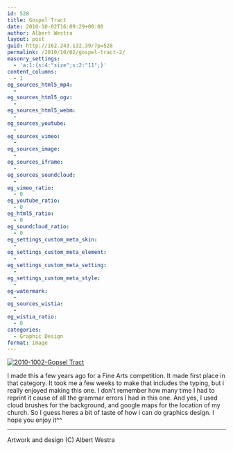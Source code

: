 ```yaml
---
id: 528
title: Gospel Tract
date: 2010-10-02T16:09:29+00:00
author: Albert Westra
layout: post
guid: http://162.243.132.39/?p=528
permalink: /2010/10/02/gospel-tract-2/
masonry_settings:
  - 'a:1:{s:4:"size";s:2:"11";}'
content_columns:
  - 1
eg_sources_html5_mp4:
  - 
eg_sources_html5_ogv:
  - 
eg_sources_html5_webm:
  - 
eg_sources_youtube:
  - 
eg_sources_vimeo:
  - 
eg_sources_image:
  - 
eg_sources_iframe:
  - 
eg_sources_soundcloud:
  - 
eg_vimeo_ratio:
  - 0
eg_youtube_ratio:
  - 0
eg_html5_ratio:
  - 0
eg_soundcloud_ratio:
  - 0
eg_settings_custom_meta_skin:
  - 
eg_settings_custom_meta_element:
  - 
eg_settings_custom_meta_setting:
  - 
eg_settings_custom_meta_style:
  - 
eg-watermark:
  - 
eg_sources_wistia:
  - 
eg_wistia_ratio:
  - 0
categories:
  - Graphic Design
format: image
---
```

[<img class="aligncenter wp-image-1082 size-large" src="http://i1.wp.com/www.odysseywestra.com/wp-content/uploads/2010/10/2010-1002-Gopsel-Tract-769x1024.jpg?fit=769%2C1024" alt="2010-1002-Gopsel Tract" srcset="http://i0.wp.com/www.odysseywestra.com/wp-content/uploads/2010/10/2010-1002-Gopsel-Tract.jpg?resize=769%2C1024 769w, http://i0.wp.com/www.odysseywestra.com/wp-content/uploads/2010/10/2010-1002-Gopsel-Tract.jpg?resize=150%2C200 150w, http://i0.wp.com/www.odysseywestra.com/wp-content/uploads/2010/10/2010-1002-Gopsel-Tract.jpg?resize=376%2C500 376w, http://i0.wp.com/www.odysseywestra.com/wp-content/uploads/2010/10/2010-1002-Gopsel-Tract.jpg?resize=225%2C300 225w, http://i0.wp.com/www.odysseywestra.com/wp-content/uploads/2010/10/2010-1002-Gopsel-Tract.jpg?resize=1202%2C1600 1202w, http://i0.wp.com/www.odysseywestra.com/wp-content/uploads/2010/10/2010-1002-Gopsel-Tract.jpg?w=1350 1350w" sizes="(max-width: 769px) 100vw, 769px" data-recalc-dims="1" />](http://i0.wp.com/www.odysseywestra.com/wp-content/uploads/2010/10/2010-1002-Gopsel-Tract.jpg)

<!--more-->I made this a few years ago for a Fine Arts competition. It made first place in that category. It took me a few weeks to make that includes the typing, but i really enjoyed making this one. I don&#8217;t remember how many time I had to reprint it cause of all the grammar errors I had in this one. And yes, I used cloud brushes for the background, and google maps for the location of my church. So I guess heres a bit of taste of how i can do graphics design. I hope you enjoy it^^

* * *

Artwork and design (C) Albert Westra